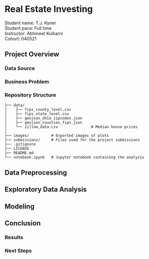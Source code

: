 # Real Estate Investing
Student name: T.J. Kyner \
Student pace: Full time \
Instructor: Abhineet Kulkarni \
Cohort: 040521

## Project Overview
### Data Source
### Business Problem
### Repository Structure
```
├── data/
│    ├── fips_county_level.csv
│    ├── fips_state_level.csv
│    ├── geojson_ohio_zipcodes.json
│    ├── geojson_counties_fips.json
│    └── zillow_data.csv               # Median house prices
│
├── images/          # Exported images of plots
├── submissions/     # Files used for the project submissions
├── .gitignore
├── LICENSE
├── README.md
└── notebook.ipynb   # Jupyter notebook containing the analysis
```

## Data Preprocessing

## Exploratory Data Analysis

## Modeling

## Conclusion
### Results
### Next Steps
